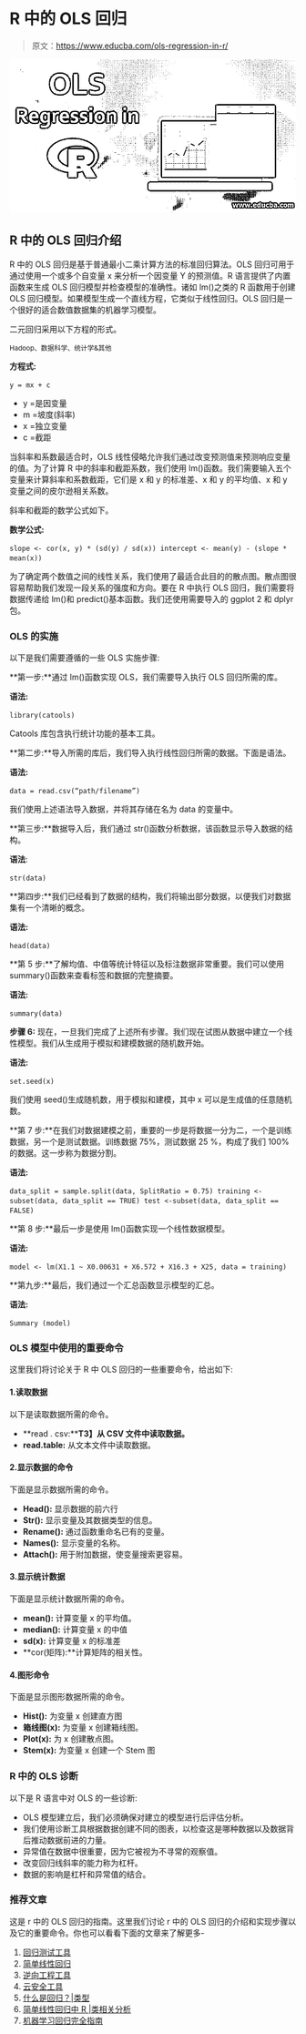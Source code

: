 # R 中的 OLS 回归

> 原文：<https://www.educba.com/ols-regression-in-r/>

![OLS Regression in R](img/432c54be9a6c6798c36f1425101b6ea7.png)



## R 中的 OLS 回归介绍

R 中的 OLS 回归是基于普通最小二乘计算方法的标准回归算法。OLS 回归可用于通过使用一个或多个自变量 x 来分析一个因变量 Y 的预测值。R 语言提供了内置函数来生成 OLS 回归模型并检查模型的准确性。诸如 lm()之类的 R 函数用于创建 OLS 回归模型。如果模型生成一个直线方程，它类似于线性回归。OLS 回归是一个很好的适合数值数据集的机器学习模型。

二元回归采用以下方程的形式。

<small>Hadoop、数据科学、统计学&其他</small>

**方程式:**

`y = mx + c`

*   y =是因变量
*   m =坡度(斜率)
*   x =独立变量
*   c =截距

当斜率和系数最适合时，OLS 线性侵略允许我们通过改变预测值来预测响应变量的值。为了计算 R 中的斜率和截距系数，我们使用 lm()函数。我们需要输入五个变量来计算斜率和系数截距，它们是 x 和 y 的标准差、x 和 y 的平均值、x 和 y 变量之间的皮尔逊相关系数。

斜率和截距的数学公式如下。

**数学公式:**

`slope <- cor(x, y) * (sd(y) / sd(x))
intercept <- mean(y) - (slope * mean(x))`

为了确定两个数值之间的线性关系，我们使用了最适合此目的的散点图。散点图很容易帮助我们发现一段关系的强度和方向。要在 R 中执行 OLS 回归，我们需要将数据传递给 lm()和 predict()基本函数。我们还使用需要导入的 ggplot 2 和 dplyr 包。

### OLS 的实施

以下是我们需要遵循的一些 OLS 实施步骤:

**第一步:**通过 lm()函数实现 OLS，我们需要导入执行 OLS 回归所需的库。

**语法:**

`library(catools)`

Catools 库包含执行统计功能的基本工具。

**第二步:**导入所需的库后，我们导入执行线性回归所需的数据。下面是语法。

**语法:**

`data = read.csv(“path/filename”)`

我们使用上述语法导入数据，并将其存储在名为 data 的变量中。

**第三步:**数据导入后，我们通过 str()函数分析数据，该函数显示导入数据的结构。

**语法**:

`str(data)`

**第四步:**我们已经看到了数据的结构，我们将输出部分数据，以便我们对数据集有一个清晰的概念。

**语法:**

`head(data)`

**第 5 步:**了解均值、中值等统计特征以及标注数据非常重要。我们可以使用 summary()函数来查看标签和数据的完整摘要。

**语法:**

`summary(data)`

**步骤 6:** 现在，一旦我们完成了上述所有步骤。我们现在试图从数据中建立一个线性模型。我们从生成用于模拟和建模数据的随机数开始。

**语法:**

`set.seed(x)`

我们使用 seed()生成随机数，用于模拟和建模，其中 x 可以是生成值的任意随机数。

**第 7 步:**在我们对数据建模之前，重要的一步是将数据一分为二，一个是训练数据，另一个是测试数据。训练数据 75%，测试数据 25 %，构成了我们 100%的数据。这一步称为数据分割。

**语法:**

`data_split = sample.split(data, SplitRatio = 0.75)
training <- subset(data, data_split == TRUE)
test <-subset(data, data_split == FALSE)`

**第 8 步:**最后一步是使用 lm()函数实现一个线性数据模型。

**语法:**

`model <- lm(X1.1 ~ X0.00631 + X6.572 + X16.3 + X25, data = training)`

**第九步:**最后，我们通过一个汇总函数显示模型的汇总。

**语法:**

`Summary (model)`

### OLS 模型中使用的重要命令

这里我们将讨论关于 R 中 OLS 回归的一些重要命令，给出如下:

#### 1.读取数据

以下是读取数据所需的命令。

*   **read . csv:****T3】从 CSV 文件中读取数据。**
*   **read.table:** 从文本文件中读取数据。

#### 2.显示数据的命令

下面是显示数据所需的命令。

*   **Head():** 显示数据的前六行
*   **Str():** 显示变量及其数据类型的信息。
*   **Rename():** 通过函数重命名已有的变量。
*   **Names():** 显示变量的名称。
*   **Attach():** 用于附加数据，使变量搜索更容易。

#### 3.显示统计数据

下面是显示统计数据所需的命令。

*   **mean():** 计算变量 x 的平均值。
*   **median():** 计算变量 x 的中值
*   **sd(x):** 计算变量 x 的标准差
*   **cor(矩阵):**计算矩阵的相关性。

#### 4.图形命令

下面是显示图形数据所需的命令。

*   **Hist():** 为变量 x 创建直方图
*   **箱线图(x):** 为变量 x 创建箱线图。
*   **Plot(x):** 为 x 创建散点图。
*   **Stem(x):** 为变量 x 创建一个 Stem 图

### R 中的 OLS 诊断

以下是 R 语言中对 OLS 的一些诊断:

*   OLS 模型建立后，我们必须确保对建立的模型进行后评估分析。
*   我们使用诊断工具根据数据创建不同的图表，以检查这是哪种数据以及数据背后推动数据前进的力量。
*   异常值在数据中很重要，因为它被视为不寻常的观察值。
*   改变回归线斜率的能力称为杠杆。
*   数据的影响是杠杆和异常值的结合。

### 推荐文章

这是 r 中的 OLS 回归的指南。这里我们讨论 r 中的 OLS 回归的介绍和实现步骤以及它的重要命令。你也可以看看下面的文章来了解更多-

1.  [回归测试工具](https://www.educba.com/regression-testing-tools/)
2.  [简单线性回归](https://www.educba.com/simple-linear-regression/)
3.  [逆向工程工具](https://www.educba.com/reverse-engineering-tools/)
4.  [云安全工具](https://www.educba.com/cloud-security-tools/)
5.  [什么是回归？|类型](https://www.educba.com/what-is-regression/)
6.  [简单线性回归中 R |类相关分析](https://www.educba.com/simple-linear-regression-in-r/)
7.  [机器学习回归完全指南](https://www.educba.com/regression-in-machine-learning/)





